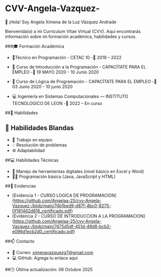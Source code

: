 # CVV-Angela-Vazquez-

👋 ¡Hola! Soy Angela Ximena de la Luz Vázquez Andrade

  Bienvenida(o) a mi Currículum Vitae Virtual (CVV).
  Aquí encontrarás información sobre mi formación académica, habilidades y cursos.

  ###🎓 Formación Académica 
  - 🎯Técnico en Programación - CETAC 10
     -📅 2019 – 2022
    
  -  📘 Curso de Introducción a la Programación - CAPACÍTATE PARA EL EMPLEO
      -📅 19 MAYO 2020 - 10 Junio 2020
      
  - 🧩 Curso de Lógica de Programación - CAPACÍTATE PARA EL EMPLEO
      -📅 03 Junio 2020 - 10 junio 2020

  - 💻 Ingeniería en Sistemas Computacionales — INSTITUTO TECNOLOGICO DE LEON
     -📅 2022 – En curso

  ##🧠 Habilidades
  ## 💬 Habilidades Blandas  
  - 🤝 Trabajo en equipo
  - 💡 Resolución de problemas
  - ⚙️ Adaptabilidad

  ##💻 Habilidades Técnicas  
  - 🧰 Manejo de herramientas digitales (nivel básico en Excel y Word)
  - 👩‍💻 Programación básica (Java, JavaScript y HTML)

    


##📁 Evidencias
- [Evidencia 1 - CURSO LOGICA DE PROGRAMACION] (https://github.com/Angelaa-25/cvv-Angela-Vazquez-/blob/main/74b1bed9-d87f-4bc0-8275-0f181462d816_certificado.pdf)
- [Evidencia 2 - CURSO DE INTRODUCCION A LA PROGRAMACION] (https://github.com/Angelaa-25/cvv-Angela-Vazquez-/blob/main/7475d5df-451d-49d8-bcb2-e096d1ecb2d0_certificado.pdf)

##📫 Contacto
  - 📧 Correo: ximenavazquezg7@gmail.com
  - 💻 GitHub: Agrega tu enlace aquí

##🕓 Última actualización: 06 Octubre 2025
    
    




